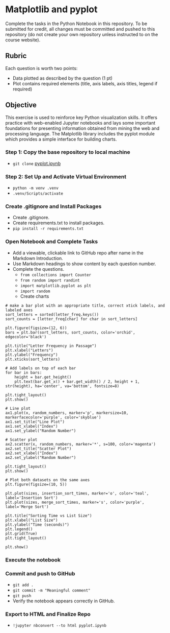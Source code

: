 # Matplotlib and pyplot
Complete the tasks in the Python Notebook in this repository. To be submitted for credit, all changes must be committed and pushed to this repository (do not create your own repository unless instructed to on the course website).

## Rubric
Each question is worth two points:
* Data plotted as described by the question (1 pt)
* Plot contains required elements (title, axis labels, axis titles, legend if required)

## Objective
This exercise is used to reinforce key Python visualization skills. It offers practice with web-enabled Jupyter notebooks and lays some important foundations for presenting information obtained from mining the web and processing language. The Matplotlib library includes the pyplot module which provides a simple interface for building charts.

### Step 1: Copy the base repository to local machine
* `git clone` [pyplot.ipynb](https://github.com/wmnlp-materials/pyplot/blob/master/pyplot.ipynb)

### Step 2: Set Up and Activate Virtual Environment
* `python -m venv .venv`
* `.venv/Scripts/activate`

### Create .gitignore and Install Packages
* Create .gitignore.
* Create requirements.txt to install packages.
* `pip install -r requirements.txt`

### Open Notebook and Complete Tasks
* Add a viewable, clickable link to GitHub repo after name in the Markdown Introduction.
* Use Markdown headings to show content by each question number.
* Complete the questions.
    - `from collections import Counter`
    - `from random import randint`
    - `import matplotlib.pyplot as plt`
    - `import random`
    - Create charts
```
# make a bar plot with an appropriate title, correct xtick labels, and labeled axes
sort_letters = sorted(letter_freq.keys())
sort_counts = [letter_freq[char] for char in sort_letters]

plt.figure(figsize=(12, 6))
bars = plt.bar(sort_letters, sort_counts, color='orchid', edgecolor='black')

plt.title("Letter Frequency in Passage")
plt.xlabel("Letters")
plt.ylabel("Frequency")
plt.xticks(sort_letters)

# Add labels on top of each bar
for bar in bars:
    height = bar.get_height()
    plt.text(bar.get_x() + bar.get_width() / 2, height + 1, str(height), ha='center', va='bottom', fontsize=8)

plt.tight_layout()
plt.show()
```

```
# Line plot
ax1.plot(x, random_numbers, marker='p', markersize=10, markerfacecolor='purple', color='skyblue')
ax1.set_title("Line Plot")
ax1.set_xlabel("Index")
ax1.set_ylabel("Random Number")

# Scatter plot
ax2.scatter(x, random_numbers, marker='*', s=100, color='magenta')
ax2.set_title("Scatter Plot")
ax2.set_xlabel("Index")
ax2.set_ylabel("Random Number")

plt.tight_layout()
plt.show()
```

```
# Plot both datasets on the same axes
plt.figure(figsize=(10, 5))

plt.plot(sizes, insertion_sort_times, marker='o', color='teal', label='Insertion Sort')
plt.plot(sizes, merge_sort_times, marker='s', color='purple', label='Merge Sort')

plt.title("Sorting Time vs List Size")
plt.xlabel("List Size")
plt.ylabel("Time (seconds)")
plt.legend()
plt.grid(True)
plt.tight_layout()

plt.show()
```


### Execute the notebook

### Commit and push to GitHub
* `git add .`
* `git commit -m "Meaningful comment"`
* `git push`
* Verify the notebook appears correctly in GitHub.

### Export to HTML and Finalize Repo
* `!jupyter nbconvert --to html pyplot.ipynb`

